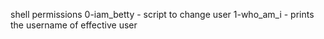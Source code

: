 shell permissions
0-iam_betty - script to change user
1-who_am_i - prints the username of effective user
